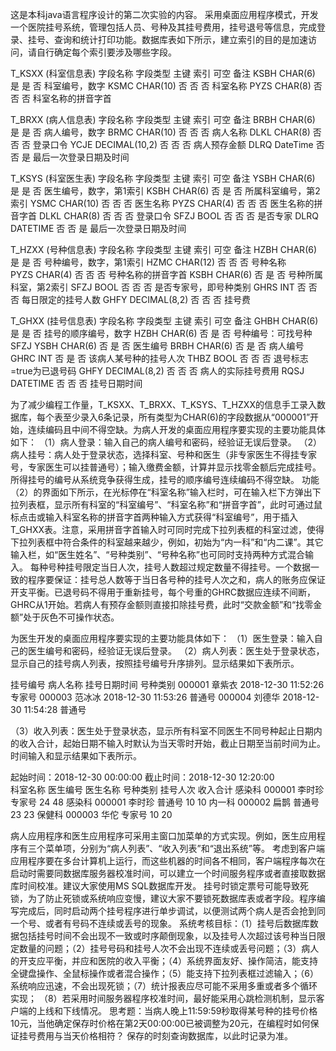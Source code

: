 这是本科java语言程序设计的第二次实验的内容。
采用桌面应用程序模式，开发一个医院挂号系统，管理包括人员、号种及其挂号费用，挂号退号等信息，完成登录、挂号、查询和统计打印功能。数据库表如下所示，建立索引的目的是加速访问，请自行确定每个索引要涉及哪些字段。

T_KSXX  (科室信息表)
字段名称	字段类型	主键	索引	可空	备注
KSBH	CHAR(6)	是	是	否	科室编号，数字
KSMC	CHAR(10)	否	否	否	科室名称
PYZS	CHAR(8)	否	否	否	科室名称的拼音字首

T_BRXX  (病人信息表)
字段名称	字段类型	主键	索引	可空	备注
BRBH	CHAR(6)	是	是	否	病人编号，数字
BRMC	CHAR(10)	否	否	否	病人名称
DLKL	CHAR(8)	否	否	否	登录口令
YCJE	DECIMAL(10,2)	否	否	否	病人预存金额
DLRQ	DateTime	否	否	是	最后一次登录日期及时间

T_KSYS  (科室医生表)
字段名称	字段类型	主键	索引	可空	备注
YSBH	CHAR(6)	是	是	否	医生编号，数字，第1索引
KSBH	CHAR(6)	否	是	否	所属科室编号，第2索引
YSMC	CHAR(10)	否	否	否	医生名称
PYZS	CHAR(4)	否	否	否	医生名称的拼音字首
DLKL	CHAR(8)	否	否	否	登录口令
SFZJ	BOOL	否	否	否	是否专家
DLRQ	DATETIME	否	否	是	最后一次登录日期及时间

T_HZXX  (号种信息表)
字段名称	字段类型	主键	索引	可空	备注
HZBH	CHAR(6)	是	是	否	号种编号，数字，第1索引
HZMC	CHAR(12)	否	否	否	号种名称	
PYZS	CHAR(4)	否	否	否	号种名称的拼音字首
KSBH	CHAR(6)	否	是	否	号种所属科室，第2索引
SFZJ	BOOL	否	否	否	是否专家号，即号种类别
GHRS	INT	否	否	否	每日限定的挂号人数
GHFY	DECIMAL(8,2)	否	否	否	挂号费

T_GHXX  (挂号信息表)
字段名称	字段类型	主键	索引	可空	备注
GHBH	CHAR(6)	是	是	否	挂号的顺序编号，数字
HZBH	CHAR(6)	否	是	否	号种编号：可找号种SFZJ
YSBH	CHAR(6)	否	是	否	医生编号
BRBH	CHAR(6)	否	是	否	病人编号	
GHRC	INT	否	是	否	该病人某号种的挂号人次
THBZ	BOOL	否	否	否	退号标志=true为已退号码
GHFY	DECIMAL(8,2)	否	否	否	病人的实际挂号费用
RQSJ	DATETIME	否	否	否	挂号日期时间

为了减少编程工作量，T_KSXX、T_BRXX、T_KSYS、T_HZXX的信息手工录入数据库，每个表至少录入6条记录，所有类型为CHAR(6)的字段数据从“000001”开始，连续编码且中间不得空缺。为病人开发的桌面应用程序要实现的主要功能具体如下：
（1）病人登录：输入自己的病人编号和密码，经验证无误后登录。
（2）病人挂号：病人处于登录状态，选择科室、号种和医生（非专家医生不得挂专家号，专家医生可以挂普通号）；输入缴费金额，计算并显示找零金额后完成挂号。所得挂号的编号从系统竞争获得生成，挂号的顺序编号连续编码不得空缺。
功能（2）的界面如下所示，在光标停在“科室名称”输入栏时，可在输入栏下方弹出下拉列表框，显示所有科室的“科室编号”、“科室名称”和“拼音字首”，此时可通过鼠标点击或输入科室名称的拼音字首两种输入方式获得“科室编号”，用于插入T_GHXX表。注意，采用拼音字首输入时可同时完成下拉列表框的科室过滤，使得下拉列表框中符合条件的科室越来越少，例如，初始为“内一科”和“内二课”。其它输入栏，如“医生姓名”、“号种类别”、“号种名称”也可同时支持两种方式混合输入。
每种号种挂号限定当日人次，挂号人数超过规定数量不得挂号。一个数据一致的程序要保证：挂号总人数等于当日各号种的挂号人次之和，病人的账务应保证开支平衡。已退号码不得用于重新挂号，每个号重的GHRC数据应连续不间断，GHRC从1开始。若病人有预存金额则直接扣除挂号费，此时“交款金额”和“找零金额”处于灰色不可操作状态。

 
为医生开发的桌面应用程序要实现的主要功能具体如下：
（1）医生登录：输入自己的医生编号和密码，经验证无误后登录。
（2）病人列表：医生处于登录状态，显示自己的挂号病人列表，按照挂号编号升序排列。显示结果如下表所示。

挂号编号	病人名称	挂号日期时间	号种类别
000001	章紫衣	2018-12-30  11:52:26	专家号
000003	范冰冰	2018-12-30  11:53:26	普通号
000004	刘德华	2018-12-30  11:54:28	普通号

（3）收入列表：医生处于登录状态，显示所有科室不同医生不同号种起止日期内的收入合计，起始日期不输入时默认为当天零时开始，截止日期至当前时间为止。时间输入和显示结果如下表所示。

起始时间：2018-12-30  00:00:00   截止时间：2018-12-30  12:20:00               
科室名称	医生编号	医生名称	号种类别	挂号人次		收入合计
感染科	000001	李时珍	专家号	24	48
感染科	000001	李时珍	普通号	10	10
内一科	000002	扁鹊	普通号	23	23
保健科	000003	华佗	专家号	10	20

病人应用程序和医生应用程序可采用主窗口加菜单的方式实现。例如，医生应用程序有三个菜单项，分别为“病人列表”、“收入列表”和“退出系统”等。
考虑到客户端应用程序要在多台计算机上运行，而这些机器的时间各不相同，客户端程序每次在启动时需要同数据库服务器校准时间，可以建立一个时间服务程序或者直接取数据库时间校准。建议大家使用MS  SQL数据库开发。
挂号时锁定票号可能导致死锁，为了防止死锁或系统响应变慢，建议大家不要锁死数据库表或者字段。程序编写完成后，同时启动两个挂号程序进行单步调试，以便测试两个病人是否会抢到同一个号、或者有号码不连续或丢号的现象。
系统考核目标：（1）挂号后数据库数据包括挂号时间不会出现不一致或时序颠倒现象，以及挂号人次超过该号种当日限定数量的问题；（2）挂号号码和挂号人次不会出现不连续或丢号问题；（3）病人的开支应平衡，并应和医院的收入平衡；（4）系统界面友好、操作简洁，能支持全键盘操作、全鼠标操作或者混合操作；（5）能支持下拉列表框过滤输入；（6）系统响应迅速，不会出现死锁；（7）统计报表应尽可能不采用多重或者多个循环实现； （8）若采用时间服务器程序校准时间，最好能采用心跳检测机制，显示客户端的上线和下线情况。
思考题：当病人晚上11:59:59秒取得某号种的挂号价格10元，当他确定保存时价格在第2天00:00:00已被调整为20元，在编程时如何保证挂号费用与当天价格相符？
保存的时刻查询数据库，以此时记录为准。

